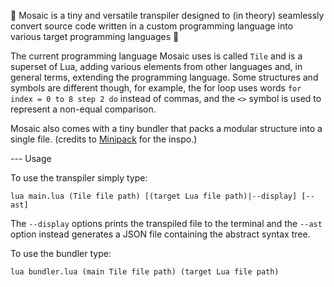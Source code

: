 🧩 Mosaic is a tiny and versatile transpiler designed to (in theory) seamlessly convert source code written in a custom programming language  into various target programming languages 🧩

The current programming language Mosaic uses is called ``Tile`` and is a superset of Lua, adding various elements from other languages and, in general terms, extending the programming language. Some structures and symbols are different though, for example, the for loop uses words ``for index = 0 to 8 step 2 do`` instead of commas, and the ``<>`` symbol is used to represent a non-equal comparison.

Mosaic also comes with a tiny bundler that packs a modular structure into a single file. 
(credits to [Minipack](https://github.com/ronami/minipack) for the inspo.)

--- Usage

To use the transpiler simply type:
```
lua main.lua (Tile file path) [(target Lua file path)|--display] [--ast]
```

The ``--display`` options prints the transpiled file to the terminal and the ``--ast`` option instead generates a JSON file containing the abstract syntax tree.


To use the bundler type:
```
lua bundler.lua (main Tile file path) (target Lua file path)
```